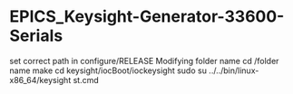 # EPICS_Keysight-Generator-33600-Serials
set correct path in configure/RELEASE
Modifying folder name
cd /folder name
make
cd keysight/iocBoot/iockeysight
sudo su
../../bin/linux-x86_64/keysight st.cmd
